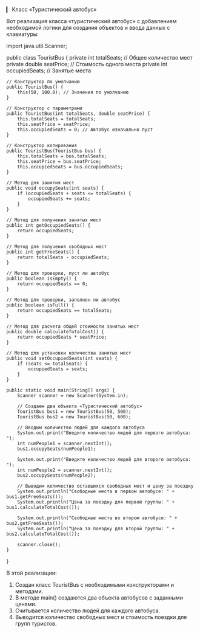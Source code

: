 ▎ Класс «Туристический автобус»

Вот реализация класса «туристический автобус» с добавлением необходимой логики для создания объектов и ввода данных с клавиатуры:

import java.util.Scanner;

public class TouristBus {
    private int totalSeats; // Общее количество мест
    private double seatPrice; // Стоимость одного места
    private int occupiedSeats; // Занятые места

    // Конструктор по умолчанию
    public TouristBus() {
        this(50, 100.0); // Значения по умолчанию
    }

    // Конструктор с параметрами
    public TouristBus(int totalSeats, double seatPrice) {
        this.totalSeats = totalSeats;
        this.seatPrice = seatPrice;
        this.occupiedSeats = 0; // Автобус изначально пуст
    }

    // Конструктор копирования
    public TouristBus(TouristBus bus) {
        this.totalSeats = bus.totalSeats;
        this.seatPrice = bus.seatPrice;
        this.occupiedSeats = bus.occupiedSeats;
    }

    // Метод для занятия мест
    public void occupySeats(int seats) {
        if (occupiedSeats + seats <= totalSeats) {
            occupiedSeats += seats;
        }
    }

    // Метод для получения занятых мест
    public int getOccupiedSeats() {
        return occupiedSeats;
    }

    // Метод для получения свободных мест
    public int getFreeSeats() {
        return totalSeats - occupiedSeats;
    }

    // Метод для проверки, пуст ли автобус
    public boolean isEmpty() {
        return occupiedSeats == 0;
    }

    // Метод для проверки, заполнен ли автобус
    public boolean isFull() {
        return occupiedSeats == totalSeats;
    }

    // Метод для расчета общей стоимости занятых мест
    public double calculateTotalCost() {
        return occupiedSeats * seatPrice;
    }

    // Метод для установки количества занятых мест
    public void setOccupiedSeats(int seats) {
        if (seats <= totalSeats) {
            occupiedSeats = seats;
        }
    }

    public static void main(String[] args) {
        Scanner scanner = new Scanner(System.in);

        // Создаем два объекта «Туристический автобус»
        TouristBus bus1 = new TouristBus(50, 500);
        TouristBus bus2 = new TouristBus(50, 600);

        // Вводим количество людей для каждого автобуса
        System.out.print("Введите количество людей для первого автобуса: ");
        int numPeople1 = scanner.nextInt();
        bus1.occupySeats(numPeople1);

        System.out.print("Введите количество людей для второго автобуса: ");
        int numPeople2 = scanner.nextInt();
        bus2.occupySeats(numPeople2);

        // Выводим количество оставшихся свободных мест и цену за поездку
        System.out.println("Свободные места в первом автобусе: " + bus1.getFreeSeats());
        System.out.println("Цена за поездку для первой группы: " + bus1.calculateTotalCost());

        System.out.println("Свободные места во втором автобусе: " + bus2.getFreeSeats());
        System.out.println("Цена за поездку для второй группы: " + bus2.calculateTotalCost());

        scanner.close();
    }
}


В этой реализации:

1. Создан класс TouristBus с необходимыми конструкторами и методами.
2. В методе main() создаются два объекта автобусов с заданными ценами.
3. Считывается количество людей для каждого автобуса.
4. Выводится количество свободных мест и стоимость поездки для групп туристов.
